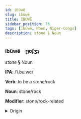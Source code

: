```yaml
---
id: ibüwë
slug: ibüwë
title: İBÜWË
sidebar_position: 78
tags: [ibüwë, Noun, Niger-Congo]
description: stone § Noun
---
```


### ibüwë&emsp;<span kind="abugida">ɽɟʋʄʒʇ</span>

*stone* **§** Noun

**IPA**: /ˈi.bu.we/

**Verb**: to be a stone/rock

**Noun**: stone/rock

**Modifier**: stone/rock-related

<details>
    <summary>Origin</summary>
    Shona ibwe <br/>
    <em>Niger-Congo Language Family</em>
</details>